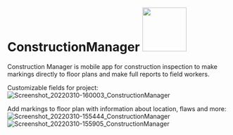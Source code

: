 # ConstructionManager <img src=https://user-images.githubusercontent.com/51992582/157675815-9134031f-dfb2-40e7-a3bd-2da1e9d8fa3a.png width="100" height="100" />

Construction Manager is mobile app for construction inspection to make markings directly to floor plans and make full reports to field workers.

Customizable fields for project:
![Screenshot_20220310-160003_ConstructionManager](https://user-images.githubusercontent.com/51992582/157682145-ff029ef2-74b5-44fa-8e06-66d385f8188b.jpg)

Add markings to floor plan with information about location, flaws and more:
![Screenshot_20220310-155444_ConstructionManager](https://user-images.githubusercontent.com/51992582/157682298-5132d80f-6ee4-40e3-98cc-bdbb1e559ef9.jpg)
![Screenshot_20220310-155905_ConstructionManager](https://user-images.githubusercontent.com/51992582/157682309-01daf995-e040-44f7-bbc9-adf5a0dc7ea9.jpg)

